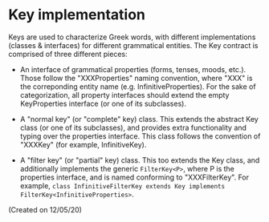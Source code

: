 # Key implementation

Keys are used to characterize Greek words, with different implementations (classes & interfaces) for different grammatical entities.
The Key contract is comprised of three different pieces: 

- An interface of grammatical properties (forms, tenses, moods, etc.). Those follow the "XXXProperties" naming convention, where "XXX" is the correponding entity name (e.g. InfinitiveProperties). For the sake of categorization, all property interfaces should extend the empty KeyProperties interface (or one of its subclasses).

- A "normal key" (or "complete" key) class. This extends the abstract Key class (or one of its subclasses), and provides extra functionality and typing over the properties interface. This class follows the convention of "XXXKey" (for example, InfinitiveKey).

- A "filter key" (or "partial" key) class. This too extends the Key class, and additionally implements the generic `FilterKey<P>`, where P is the properties interface, and is named conforming to "XXXFilterKey".
For example, `class InfinitiveFilterKey extends Key implements FilterKey<InfinitiveProperties>`.



(Created on 12/05/20)
